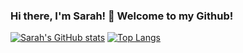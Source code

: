 ### Hi there, I'm Sarah! 👋 Welcome to my Github!

[![Sarah's GitHub stats](https://github-readme-stats.vercel.app/api?username=sarahgilbert064&show_icons=true&theme=radical)](https://github.com/anuraghazra/github-readme-stats)
[![Top Langs](https://github-readme-stats.vercel.app/api/top-langs/?username=sarahgilbert064&show_icons=true&theme=radical)](https://github.com/anuraghazra/github-readme-stats)
<!--
**SarahGilbert064/sarahgilbert064** is a ✨ _special_ ✨ repository because its `README.md` (this file) appears on your GitHub profile.

Here are some ideas to get you started:

- 🔭 I’m currently working on ...
- 🌱 I’m currently learning ...
- 👯 I’m looking to collaborate on ...
- 🤔 I’m looking for help with ...
- 💬 Ask me about ...
- 📫 How to reach me: ...
- 😄 Pronouns: ...
- ⚡ Fun fact: ...
-->
